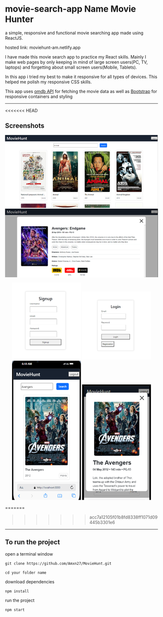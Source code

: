 # movie-search-app Name Movie Hunter

a simple, responsive and functional movie searching app made using ReactJS.

hosted link: 
moviehunt-am.netlify.app

I have made this movie search app to practice my React skills. Mainly I make web pages by only keeping in mind of large screen users(PC, TV, laptops) and forgetting about small screen users(Mobile, Tablets).

In this app i tried my best to make it responsive for all types of devices. This helped me polish my responsive CSS skills.

This app uses [omdb API](https://www.omdbapi.com/) for fetching the movie data as well as [Bootstrap](https://getbootstrap.com/) for responsive containers and styling

---

<<<<<<< HEAD
## Screenshots
![large_disp](readme_img/large_screen.png)
![large_disp_modal](readme_img/large_screen_modal.png)
<div align="center">
<img src="./readme_img/signup_screen.PNG" width="45%">
<img src="./readme_img/login_screen.PNG" width="45%">
  <img src="./readme_img/small_screen.png" width="45%">
  <img src="./readme_img/small_screen_modal.png" width="45%">
</div>

=======
>>>>>>> acc7a12105f01b8fd8338ff1071d09445b3301e6
---

## To run the project

open a terminal window

```
git clone https://github.com/Amxn27/MovieHunt.git
```

```
cd your folder name
```

download dependencies
```
npm install
```

run the project
```
npm start
```

